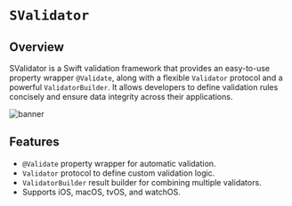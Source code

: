 # ``SValidator``

## Overview
SValidator is a Swift validation framework that provides an easy-to-use property wrapper `@Validate`, along with a flexible `Validator` protocol and a powerful `ValidatorBuilder`. It allows developers to define validation rules concisely and ensure data integrity across their applications.

![banner](SValidator.png)

## Features
- `@Validate` property wrapper for automatic validation.
- `Validator` protocol to define custom validation logic.
- `ValidatorBuilder` result builder for combining multiple validators.
- Supports iOS, macOS, tvOS, and watchOS.

